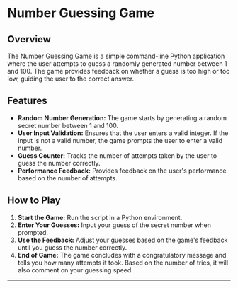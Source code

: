 # Number Guessing Game

## Overview

The Number Guessing Game is a simple command-line Python application where the user attempts to guess a randomly generated number between 1 and 100. The game provides feedback on whether a guess is too high or too low, guiding the user to the correct answer.

## Features

- **Random Number Generation:** The game starts by generating a random secret number between 1 and 100.
- **User Input Validation:** Ensures that the user enters a valid integer. If the input is not a valid number, the game prompts the user to enter a valid number.
- **Guess Counter:** Tracks the number of attempts taken by the user to guess the number correctly.
- **Performance Feedback:** Provides feedback on the user's performance based on the number of attempts.

## How to Play

1. **Start the Game:** Run the script in a Python environment.
2. **Enter Your Guesses:** Input your guess of the secret number when prompted.
3. **Use the Feedback:** Adjust your guesses based on the game's feedback until you guess the number correctly.
4. **End of Game:** The game concludes with a congratulatory message and tells you how many attempts it took. Based on the number of tries, it will also comment on your guessing speed.

---
